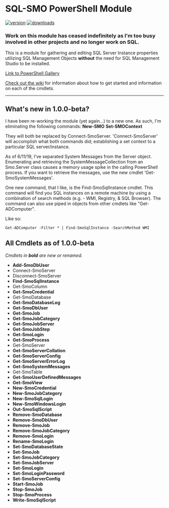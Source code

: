 # SQL-SMO PowerShell Module
[![version](https://img.shields.io/powershellgallery/v/SQL-SMO.svg)](https://www.powershellgallery.com/packages/SQL-SMO)
[![downloads](https://img.shields.io/powershellgallery/dt/SQL-SMO.svg?label=downloads)](https://www.powershellgallery.com/stats/packages/SQL-SMO?groupby=Version)

### Work on this module has ceased indefinitely as I'm too busy involved in other projects and no longer work on SQL.

This is a module for gathering and editing SQL Server Instance properties utilizing SQL Management Objects __without__ the need for SQL Management Studio to be installed.

[Link to PowerShell Gallery](https://www.powershellgallery.com/packages/SQL-SMO)

[Check out the wiki](https://github.com/Yevrag35/SQL-SMO/wiki) for information about how to get started and information on each of the cmdlets.

---

## What's new in 1.0.0-beta?

I have been re-working the module (yet again...) to a new one.  As such, I'm eliminating the following commands:
__New-SMO__
__Set-SMOContext__

They will both be replaced by Connect-SmoServer.  'Connect-SmoServer' will accomplish what both commands did; establishing a set context to a particular SQL server/instance.

As of 6/11/19, I've separated System Messages from the Server object.  Enumerating and retrieving the SystemMessageCollection from an Smo.Server class causes a memory usage spike in the calling PowerShell process.  If you want to retrieve the messages, use the new cmdlet 'Get-SmoSystemMessages'.

One new command, that I like, is the Find-SmoSqlInstance cmdlet.  This command will find you SQL instances on a remote machine by using a combination of search methods (e.g. - WMI, Registry, & SQL Browser).  The command can also use piped in objects from other cmdlets like "Get-ADComputer".

Like so:

```Get-ADComputer -Filter * | Find-SmoSqlInstance -SearchMethod WMI```

## All Cmdlets as of 1.0.0-beta

*Cmdlets in __bold__ are new or renamed.*

* __Add-SmoDbUser__
* Connect-SmoServer
* Disconnect-SmoServer
* __Find-SmoSqlInstance__
* Get-SmoColumn
* __Get-SmoCredential__
* Get-SmoDatabase
* __Get-SmoDatabaseLog__
* __Get-SmoDbUser__
* __Get-SmoJob__
* __Get-SmoJobCategory__
* __Get-SmoJobServer__
* __Get-SmoJobStep__
* __Get-SmoLogin__
* __Get-SmoProcess__
* Get-SmoServer
* __Get-SmoServerCollation__
* __Get-SmoServerConfig__
* __Get-SmoServerErrorLog__
* __Get-SmoSystemMessages__
* Get-SmoTable
* __Get-SmoUserDefinedMessages__
* __Get-SmoView__
* __New-SmoCredential__
* __New-SmoJobCategory__
* __New-SmoSqlLogin__
* __New-SmoWindowsLogin__
* __Out-SmoSqlScript__
* __Remove-SmoDatabase__
* __Remove-SmoDbUser__
* __Remove-SmoJob__
* __Remove-SmoJobCategory__
* __Remove-SmoLogin__
* __Rename-SmoLogin__
* __Set-SmoDatabaseState__
* __Set-SmoJob__
* __Set-SmoJobCategory__
* __Set-SmoJobServer__
* __Set-SmoLogin__
* __Set-SmoLoginPassword__
* __Set-SmoServerConfig__
* __Start-SmoJob__
* __Stop-SmoJob__
* __Stop-SmoProcess__
* __Write-SmoSqlScript__
